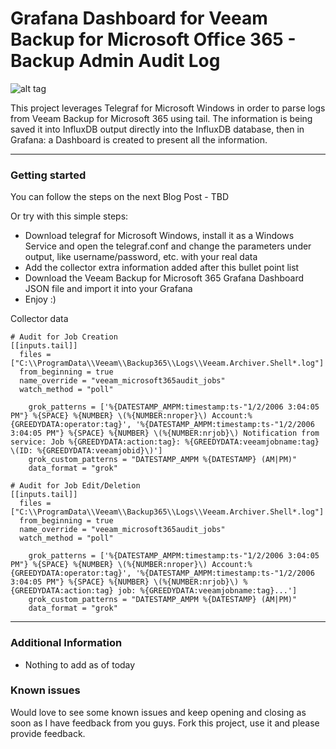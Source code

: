 Grafana Dashboard for Veeam Backup for Microsoft Office 365 - Backup Admin Audit Log
===================

![alt tag](https://jorgedelacruz.uk/wp-content/uploads/2021/07/veeam-blog-office-audit-002.jpg)

This project leverages Telegraf for Microsoft Windows in order to parse logs from Veeam Backup for Microsoft 365 using tail. The information is being saved it into InfluxDB output directly into the InfluxDB database, then in Grafana: a Dashboard is created to present all the information.

----------

### Getting started
You can follow the steps on the next Blog Post - TBD

Or try with this simple steps:
* Download telegraf for Microsoft Windows, install it as a Windows Service and open the telegraf.conf and change the parameters under output, like username/password, etc. with your real data
* Add the collector extra information added after this bullet point list
* Download the Veeam Backup for Microsoft 365 Grafana Dashboard JSON file and import it into your Grafana
* Enjoy :)

Collector data

```
# Audit for Job Creation
[[inputs.tail]]
  files = ["C:\\ProgramData\\Veeam\\Backup365\\Logs\\Veeam.Archiver.Shell*.log"]
  from_beginning = true
  name_override = "veeam_microsoft365audit_jobs"
  watch_method = "poll"

    grok_patterns = ['%{DATESTAMP_AMPM:timestamp:ts-"1/2/2006 3:04:05 PM"} %{SPACE} %{NUMBER} \(%{NUMBER:nroper}\) Account:%{GREEDYDATA:operator:tag}', '%{DATESTAMP_AMPM:timestamp:ts-"1/2/2006 3:04:05 PM"} %{SPACE} %{NUMBER} \(%{NUMBER:nrjob}\) Notification from service: Job %{GREEDYDATA:action:tag}: %{GREEDYDATA:veeamjobname:tag} \(ID: %{GREEDYDATA:veeamjobid}\)']
    grok_custom_patterns = "DATESTAMP_AMPM %{DATESTAMP} (AM|PM)"
    data_format = "grok"

# Audit for Job Edit/Deletion
[[inputs.tail]]
  files = ["C:\\ProgramData\\Veeam\\Backup365\\Logs\\Veeam.Archiver.Shell*.log"]
  from_beginning = true
  name_override = "veeam_microsoft365audit_jobs"
  watch_method = "poll"

    grok_patterns = ['%{DATESTAMP_AMPM:timestamp:ts-"1/2/2006 3:04:05 PM"} %{SPACE} %{NUMBER} \(%{NUMBER:nroper}\) Account:%{GREEDYDATA:operator:tag}', '%{DATESTAMP_AMPM:timestamp:ts-"1/2/2006 3:04:05 PM"} %{SPACE} %{NUMBER} \(%{NUMBER:nrjob}\) %{GREEDYDATA:action:tag} job: %{GREEDYDATA:veeamjobname:tag}...']
    grok_custom_patterns = "DATESTAMP_AMPM %{DATESTAMP} (AM|PM)"
    data_format = "grok"
```

----------

### Additional Information
* Nothing to add as of today

### Known issues 
Would love to see some known issues and keep opening and closing as soon as I have feedback from you guys. Fork this project, use it and please provide feedback.
